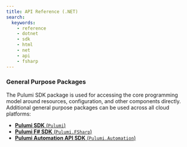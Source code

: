 ```yaml
---
title: API Reference (.NET)
search:
  keywords:
    - reference
    - dotnet
    - sdk
    - html
    - net
    - api
    - fsharp
---
```


### General Purpose Packages

The Pulumi SDK package is used for accessing the core programming model around resources, configuration, and other components
directly. Additional general purpose packages can be used across all cloud platforms:

* [**Pulumi SDK** (`Pulumi`)](/docs/reference/pkg/dotnet/Pulumi/Pulumi.html)
* [**Pulumi F# SDK** (`Pulumi.FSharp`)](/docs/reference/pkg/dotnet/Pulumi.FSharp/Pulumi.FSharp.html)
* [**Pulumi Automation API SDK** (`Pulumi.Automation`)](/docs/reference/pkg/dotnet/Pulumi.Automation/Pulumi.Automation.html)
